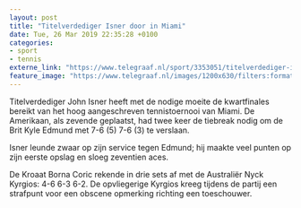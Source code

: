```yaml
---
layout: post
title: "Titelverdediger Isner door in Miami"
date: Tue, 26 Mar 2019 22:35:28 +0100
categories: 
- sport 
- tennis 
externe_link: "https://www.telegraaf.nl/sport/3353051/titelverdediger-isner-door-in-miami"
feature_image: "https://www.telegraaf.nl/images/1200x630/filters:format(jpeg):quality(80)/cdn-kiosk-api.telegraaf.nl/7e48f718-5016-11e9-958e-0255c322e81b.jpg"
---
```


<p class="intro">Titelverdediger John Isner heeft met de nodige moeite de kwartfinales bereikt van het hoog aangeschreven tennistoernooi van Miami. De Amerikaan, als zevende geplaatst, had twee keer de tiebreak nodig om de Brit Kyle Edmund met 7-6 (5) 7-6 (3) te verslaan.</p> <p>Isner leunde zwaar op zijn service tegen Edmund; hij maakte veel punten op zijn eerste opslag en sloeg zeventien aces.</p><p>De Kroaat Borna Coric rekende in drie sets af met de Australiër Nyck Kyrgios: 4-6 6-3 6-2. De opvliegerige Kyrgios kreeg tijdens de partij een strafpunt voor een obscene opmerking richting een toeschouwer.</p>

